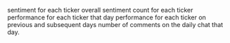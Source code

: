 sentiment for each ticker
overall sentiment
count for each ticker
performance for each ticker that day
performance for each ticker on previous and subsequent days
number of comments on the daily chat that day.
